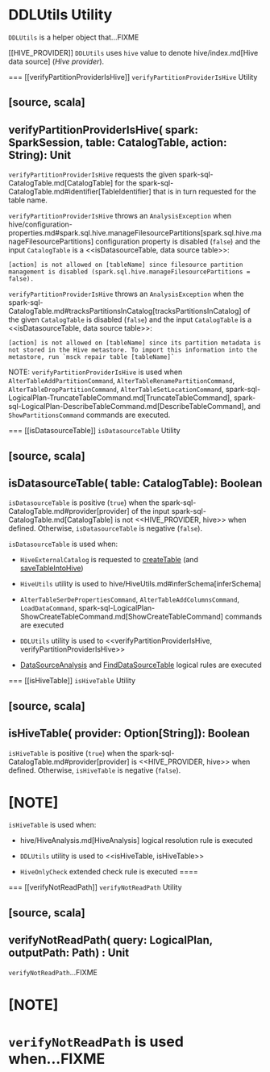 # DDLUtils Utility

`DDLUtils` is a helper object that...FIXME

[[HIVE_PROVIDER]]
`DDLUtils` uses `hive` value to denote hive/index.md[Hive data source] (_Hive provider_).

=== [[verifyPartitionProviderIsHive]] `verifyPartitionProviderIsHive` Utility

[source, scala]
----
verifyPartitionProviderIsHive(
  spark: SparkSession,
  table: CatalogTable,
  action: String): Unit
----

`verifyPartitionProviderIsHive` requests the given spark-sql-CatalogTable.md[CatalogTable] for the spark-sql-CatalogTable.md#identifier[TableIdentifier] that is in turn requested for the table name.

`verifyPartitionProviderIsHive` throws an `AnalysisException` when hive/configuration-properties.md#spark.sql.hive.manageFilesourcePartitions[spark.sql.hive.manageFilesourcePartitions] configuration property is disabled (`false`) and the input `CatalogTable` is a <<isDatasourceTable, data source table>>:

```
[action] is not allowed on [tableName] since filesource partition management is disabled (spark.sql.hive.manageFilesourcePartitions = false).
```

`verifyPartitionProviderIsHive` throws an `AnalysisException` when the spark-sql-CatalogTable.md#tracksPartitionsInCatalog[tracksPartitionsInCatalog] of the given `CatalogTable` is disabled (`false`) and the input `CatalogTable` is a <<isDatasourceTable, data source table>>:

```
[action] is not allowed on [tableName] since its partition metadata is not stored in the Hive metastore. To import this information into the metastore, run `msck repair table [tableName]`
```

NOTE: `verifyPartitionProviderIsHive` is used when `AlterTableAddPartitionCommand`, `AlterTableRenamePartitionCommand`, `AlterTableDropPartitionCommand`, `AlterTableSetLocationCommand`, spark-sql-LogicalPlan-TruncateTableCommand.md[TruncateTableCommand], spark-sql-LogicalPlan-DescribeTableCommand.md[DescribeTableCommand], and `ShowPartitionsCommand` commands are executed.

=== [[isDatasourceTable]] `isDatasourceTable` Utility

[source, scala]
----
isDatasourceTable(
  table: CatalogTable): Boolean
----

`isDatasourceTable` is positive (`true`) when the spark-sql-CatalogTable.md#provider[provider] of the input spark-sql-CatalogTable.md[CatalogTable] is not <<HIVE_PROVIDER, hive>> when defined. Otherwise, `isDatasourceTable` is negative (`false`).

`isDatasourceTable` is used when:

* `HiveExternalCatalog` is requested to [createTable](hive/HiveExternalCatalog.md#createTable) (and [saveTableIntoHive](hive/HiveExternalCatalog.md#saveTableIntoHive))

* `HiveUtils` utility is used to hive/HiveUtils.md#inferSchema[inferSchema]

* `AlterTableSerDePropertiesCommand`, `AlterTableAddColumnsCommand`, `LoadDataCommand`, spark-sql-LogicalPlan-ShowCreateTableCommand.md[ShowCreateTableCommand] commands are executed

* `DDLUtils` utility is used to <<verifyPartitionProviderIsHive, verifyPartitionProviderIsHive>>

* [DataSourceAnalysis](logical-analysis-rules/DataSourceAnalysis.md) and [FindDataSourceTable](logical-analysis-rules/FindDataSourceTable.md) logical rules are executed

=== [[isHiveTable]] `isHiveTable` Utility

[source, scala]
----
isHiveTable(
  provider: Option[String]): Boolean
----

`isHiveTable` is positive (`true`) when the spark-sql-CatalogTable.md#provider[provider] is <<HIVE_PROVIDER, hive>> when defined. Otherwise, `isHiveTable` is negative (`false`).

[NOTE]
====
`isHiveTable` is used when:

* hive/HiveAnalysis.md[HiveAnalysis] logical resolution rule is executed

* `DDLUtils` utility is used to <<isHiveTable, isHiveTable>>

* `HiveOnlyCheck` extended check rule is executed
====

=== [[verifyNotReadPath]] `verifyNotReadPath` Utility

[source, scala]
----
verifyNotReadPath(
  query: LogicalPlan,
  outputPath: Path) : Unit
----

`verifyNotReadPath`...FIXME

[NOTE]
====
`verifyNotReadPath` is used when...FIXME
====
